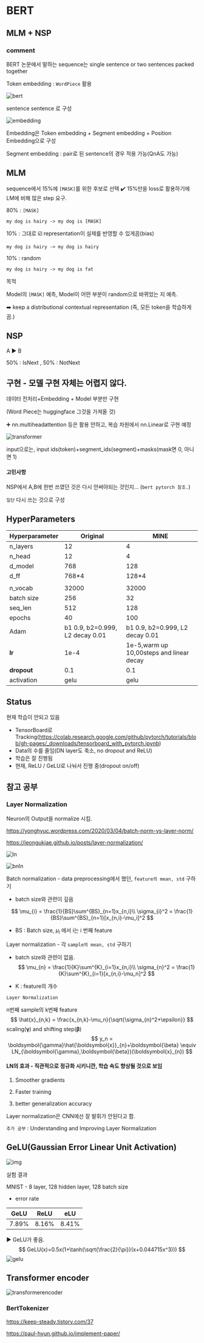 # BERT

## MLM + NSP

### comment

BERT 논문에서 말하는 sequence는 single sentence or two sentences packed together

Token embedding : `WordPiece` 활용

![bert](https://github.com/Chuck2Win/BERT/blob/main/img/bert.png)

<CLS> sentence <SEP> sentence 로 구성

![embedding](https://github.com/Chuck2Win/BERT/blob/main/img/embedding.png)

Embedding은 Token embedding + Segment embedding + Position Embedding으로 구성

Segment embedding : pair로 된 sentence의 경우 적용 가능(QnA도 가능)



## MLM

sequence에서 15%에 `[MASK]`를 위한 후보로 선택 :heavy_check_mark: 15%만을 loss로 활용하기에 LM에 비해 많은 step 요구.

80% :  `[MASK]` 

```
my dog is hairy -> my dog is [MASK]
```

10% : 그대로 :ballot_box_with_check: representation이 실제를 반영할 수 있게끔(bias) 

```
my dog is hairy -> my dog is hairy
```

10% : random

```
my dog is hairy -> my dog is fat
```

목적 

Model의 `[MASK]` 예측, Model이 어떤 부분이 random으로 바뀌었는 지 예측.

:arrow_right: keep a distributional contextual representation (즉, 모든 token을 학습하게끔.)



## NSP

A :arrow_forward: B

50% : IsNext , 50% : NotNext



## 구현 - 모델 구현 자체는 어렵지 않다.

데이터 전처리+Embedding + Model 부분만 구현

(Word Piece는 huggingface 그것을 가져올 것)

:heavy_plus_sign: nn.multiheadattention 등은 활용 안하고, 복습 차원에서 nn.Linear로 구현 예정



![transformer](https://github.com/Chuck2Win/BERT/blob/main/img/transformer.png)

input으로는, input ids(token)+segment_ids(segment)+masks(mask면 0, 아니면 1)

#### 고민사항

NSP에서 A,B에 한번 쓰였던 것은 다시 안써야되는 것인지... (`bert pytorch 참조.`)

`일단` 다시 쓰는 것으로 구성

## HyperParameters

| Hyperparameter |             Original                    |           MINE                                          |
| -------------- | ------------------------------- | ----------------------------------------- |
| n_layers       | 12                              | 4                                         |
| n_head         | 12                              | 4                                         |
| d_model        | 768                             | 128                                       |
| d_ff           | 768*4                           | 128*4                                     |
|                |                                 |                                           |
| n_vocab        | 32000                           | 32000                                      |
| batch size     | 256                             | 32                                        |
| seq_len        | 512                             | 128                                       |
| epochs         | 40                              | 100                                       |
| Adam           | b1 0.9, b2=0.999, L2 decay 0.01 | b1 0.9, b2=0.999, L2 decay 0.01           |
| **lr**         | 1e-4                            | 1e-5,warm up 10,00steps and linear decay |
| **dropout**    | 0.1                             | 0.1                                       |
| activation     | gelu                            | gelu                                      |

## Status  
현재 학습이 안되고 있음
- TensorBoard로 Tracking(https://colab.research.google.com/github/pytorch/tutorials/blob/gh-pages/_downloads/tensorboard_with_pytorch.ipynb)
- Data의 수를 줄임(DN layer도 축소, no dropout and ReLU)  
- 학습은 잘 진행됨
- 현재, ReLU / GeLU로 나눠서 진행 중(dropout on/off)  

## 참고 공부

### Layer Normalization

Neuron의 Output을 normalize 시킴.

https://yonghyuc.wordpress.com/2020/03/04/batch-norm-vs-layer-norm/

https://jeongukjae.github.io/posts/layer-normalization/

![ln](https://github.com/Chuck2Win/BERT/blob/main/img/ln.png)

![bnln](https://github.com/Chuck2Win/BERT/blob/main/img/bnln.png)

Batch normalization - data preprocessing에서 했던,  `feature의 mean, std` 구하기

- batch size와 관련이 깊음

$$
\mu_{i} = \frac{1}{BS}\sum^{BS}_{n=1}x_{n,i}\\
    \sigma_{i}^2 = \frac{1}{BS}\sum^{BS}_{n=1}[x_{n,i}-\mu_i]^2
$$

- BS : Batch size, $\mu_i$ 에서 i는 i 번째 feature



Layer normalization - 각 `sample의 mean, std` 구하기

- batch size와 관련이 없음.
  $$
  \mu_{n} = \frac{1}{K}\sum^{K}_{i=1}x_{n,i}\\
  \sigma_{n}^2 = \frac{1}{K}\sum^{K}_{i=1}[x_{n,i}-\mu_n]^2
  $$

- K : feature의 개수

`Layer Normalization` 

n번째 sample의 k번째 feature
$$
\hat{x}_{n,k} = \frac{x_{n,k}-\mu_n}{\sqrt{\sigma_{n}^2+\epsilon}}
$$
scaling($\boldsymbol{\gamma}$) and shifting step($\boldsymbol{\beta}$)
$$
y_n = \boldsymbol{\gamma}\hat{\boldsymbol{x}}_{n}+\boldsymbol{\beta} \equiv LN_{\boldsymbol{\gamma},\boldsymbol{\beta}}(\boldsymbol{x}_{n})
$$


#### LN의 효과 - 직관적으로 정규화 시키니깐, 학습 속도 향상될 것으로 보임

1) Smoother gradients

2) Faster training

3) better generalization accuracy

Layer normalization은 CNN에선 잘 발휘가 안된다고 함.

`추가 공부` : Understanding and Improving Layer Normalization



## GeLU(Gaussian Error Linear Unit Activation)

![img](https://blog.kakaocdn.net/dn/baz54S/btqAVIiRUqA/42LPxGbfBgoBdIKuCVxE90/img.png)

실험 결과

MNIST - 8 layer, 128 hidden layer, 128 batch size

- error rate

| GeLU  | ReLU  | eLU   |
| ----- | ----- | ----- |
| 7.89% | 8.16% | 8.41% |

:arrow_forward: GeLU가 좋음.
$$
GeLU(x)=0.5x(1+\tanh(\sqrt{\frac{2}{\pi}}(x+0.044715x^3)))
$$
![gelu](https://github.com/Chuck2Win/BERT/blob/main/img/gelu.png)

## Transformer encoder

![transformerencoder](https://github.com/Chuck2Win/BERT/blob/main/img/transformerencoder.png)



### BertTokenizer

https://keep-steady.tistory.com/37

https://paul-hyun.github.io/implement-paper/
